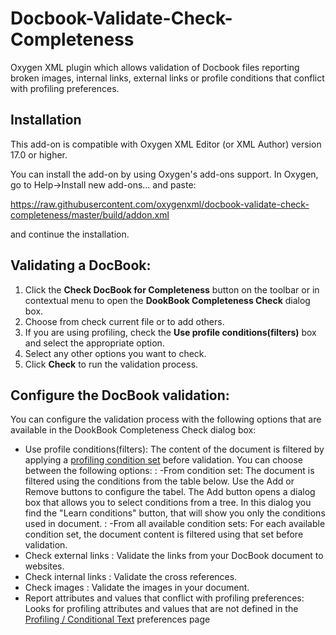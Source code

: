 # Docbook-Validate-Check-Completeness
Oxygen XML plugin which allows validation of Docbook files reporting broken images, internal links, external links or profile conditions that conflict with profiling preferences.

## Installation


This add-on is compatible with Oxygen XML Editor (or XML Author) version 17.0 or higher. 

You can install the add-on by using Oxygen's add-ons support. In Oxygen, go to Help->Install new add-ons... and paste:

https://raw.githubusercontent.com/oxygenxml/docbook-validate-check-completeness/master/build/addon.xml

and continue the installation.


## Validating a DocBook:

1. Click the **Check DocBook for Completeness** button on the toolbar or in contextual menu to open the **DookBook Completeness Check** dialog box.
2. Choose from check current file or to add others.
3. If you are using profiling, check the **Use profile conditions(filters)** box and select the appropriate option.
4. Select any other options you want to check.
5. Click **Check** to run the validation process.

## Configure the DocBook validation:
You can configure the validation process with the following options that are available in the DookBook Completeness Check dialog box:

* Use profile conditions(filters):
The content of the document is filtered by applying a [profiling condition set](https://www.oxygenxml.com/doc/versions/19.0/ug-author/topics/preferences-profiling-conditions.html#preferences-profiling-conditions) before validation. You can choose between the following options:
 :	-From condition set: The document is filtered using the conditions from the table below. Use the Add or Remove buttons to configure the tabel. The Add button opens a dialog box that allows you to select conditions from a tree. In this dialog you find the "Learn conditions" button, that will show you only the conditions used in document.
 :	-From all available condition sets:  For each available condition set, the document content is filtered using that set before validation.
* Check external links : Validate the links from your DocBook document to websites.
* Check internal links : Validate the cross references.
* Check images : Validate the images in your document.
* Report attributes and values that conflict with profiling preferences:
Looks for profiling attributes and values that are not defined in the [Profiling / Conditional Text](https://www.oxygenxml.com/doc/versions/19.0/ug-author/topics/preferences-profiling-conditions.html#preferences-profiling-conditions) preferences page